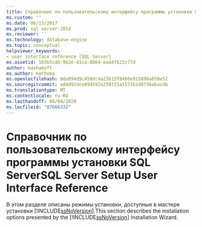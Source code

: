 ```yaml
---
title: Справочник по пользовательскому интерфейсу программы установки SQL Server | Документация Майкрософт
ms.custom: ''
ms.date: 06/13/2017
ms.prod: sql-server-2014
ms.reviewer: ''
ms.technology: database-engine
ms.topic: conceptual
helpviewer_keywords:
- user interface reference [SQL Server]
ms.assetid: 183b5cdd-962e-41ca-8064-ea44f622c77d
author: mashamsft
ms.author: mathoma
ms.openlocfilehash: 8da894d9c450dc4a23b15f8466e915898a858e52
ms.sourcegitcommit: ad4d92dce894592a259721a1571b1d8736abacdb
ms.translationtype: MT
ms.contentlocale: ru-RU
ms.lasthandoff: 08/04/2020
ms.locfileid: "87666332"
---
```

# <a name="sql-server-setup-user-interface-reference"></a><span data-ttu-id="95f59-102">Справочник по пользовательскому интерфейсу программы установки SQL Server</span><span class="sxs-lookup"><span data-stu-id="95f59-102">SQL Server Setup User Interface Reference</span></span>
  <span data-ttu-id="95f59-103">В этом разделе описаны режимы установки, доступные в мастере установки [!INCLUDE[ssNoVersion](../../includes/ssnoversion-md.md)].</span><span class="sxs-lookup"><span data-stu-id="95f59-103">This section describes the installation options presented by the [!INCLUDE[ssNoVersion](../../includes/ssnoversion-md.md)] Installation Wizard.</span></span>  
  
  

